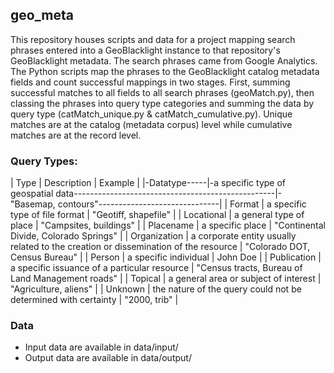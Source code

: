 ## geo_meta

This repository houses scripts and data for a project mapping search phrases entered into a GeoBlacklight instance to that repository's GeoBlacklight metadata. The search phrases came from Google Analytics. The Python scripts map the phrases to the GeoBlacklight catalog metadata fields and count successful mappings in two stages. First, summing successful matches to all fields to all search phrases (geoMatch.py), then classing the phrases into query type categories and summing the data by query type (catMatch_unique.py & catMatch_cumulative.py). Unique matches are at the catalog (metadata corpus) level while cumulative matches are at the record level.

### Query Types:

| Type         | Description                                                                         | Example                                          |
|-Datatype-----|-a specific type of geospatial data--------------------------------------------------|-"Basemap, contours"------------------------------|
| Format       | a specific type of file format                                                      | "Geotiff, shapefile"                             |
| Locational   | a general type of place                                                             | "Campsites, buildings"                           |
| Placename    | a specific place                                                                    | "Continental Divide, Colorado Springs"           |
| Organization | a corporate entity usually related to the creation or dissemination of the resource | "Colorado DOT, Census Bureau"                    |
| Person       | a specific individual                                                               | John Doe                                         |
| Publication  | a specific issuance of a particular resource                                        | "Census tracts, Bureau of Land Management roads" |
| Topical      | a general area or subject of interest                                               | "Agriculture, aliens"                            |
| Unknown      | the nature of the query could not be determined with certainty                      | "2000, trib"                                     |

### Data
- Input data are available in data/input/
- Output data are available in data/output/
